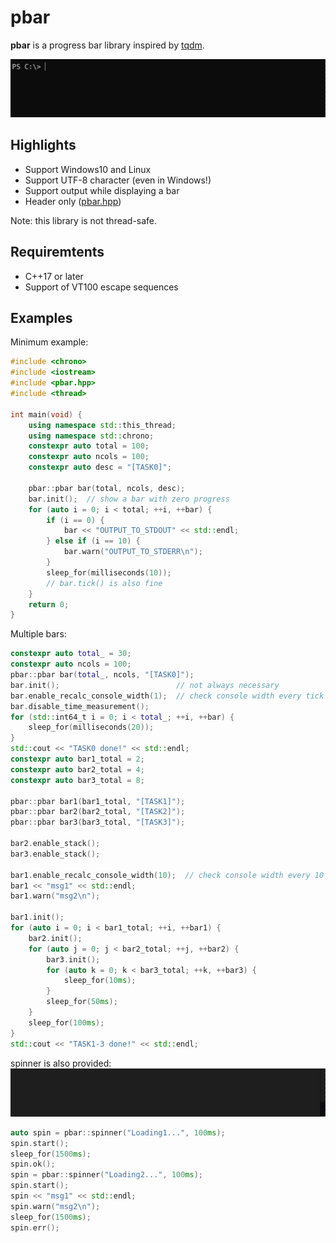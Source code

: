 # pbar
**pbar** is a progress bar library inspired by [tqdm](https://github.com/tqdm/tqdm).

![demo](https://raw.githubusercontent.com/estshorter/pbar/videos/example1.gif)

## Highlights
- Support Windows10 and Linux
- Support UTF-8 character (even in Windows!)
- Support output while displaying a bar
- Header only ([pbar.hpp](https://github.com/estshorter/pbar/blob/master/pbar.hpp))

Note: this library is not thread-safe.

## Requiremtents
- C++17 or later
- Support of VT100 escape sequences

## Examples
Minimum example:
```cpp
#include <chrono>
#include <iostream>
#include <pbar.hpp>
#include <thread>

int main(void) {
	using namespace std::this_thread;
	using namespace std::chrono;
	constexpr auto total = 100;
	constexpr auto ncols = 100;
	constexpr auto desc = "[TASK0]";

	pbar::pbar bar(total, ncols, desc);
	bar.init();	 // show a bar with zero progress
	for (auto i = 0; i < total; ++i, ++bar) {
		if (i == 0) {
			bar << "OUTPUT_TO_STDOUT" << std::endl;
		} else if (i == 10) {
			bar.warn("OUTPUT_TO_STDERR\n");
		}
		sleep_for(milliseconds(10));
		// bar.tick() is also fine
	}
	return 0;
}
```

Multiple bars:
```cpp
constexpr auto total_ = 30;
constexpr auto ncols = 100;
pbar::pbar bar(total_, ncols, "[TASK0]");
bar.init();							 // not always necessary
bar.enable_recalc_console_width(1);	 // check console width every tick
bar.disable_time_measurement();
for (std::int64_t i = 0; i < total_; ++i, ++bar) {
	sleep_for(milliseconds(20));
}
std::cout << "TASK0 done!" << std::endl;
constexpr auto bar1_total = 2;
constexpr auto bar2_total = 4;
constexpr auto bar3_total = 8;

pbar::pbar bar1(bar1_total, "[TASK1]");
pbar::pbar bar2(bar2_total, "[TASK2]");
pbar::pbar bar3(bar3_total, "[TASK3]");

bar2.enable_stack();
bar3.enable_stack();

bar1.enable_recalc_console_width(10);  // check console width every 10 ticks
bar1 << "msg1" << std::endl;
bar1.warn("msg2\n");

bar1.init();
for (auto i = 0; i < bar1_total; ++i, ++bar1) {
	bar2.init();
	for (auto j = 0; j < bar2_total; ++j, ++bar2) {
		bar3.init();
		for (auto k = 0; k < bar3_total; ++k, ++bar3) {
			sleep_for(10ms);
		}
		sleep_for(50ms);
	}
	sleep_for(100ms);
}
std::cout << "TASK1-3 done!" << std::endl;
```

spinner is also provided:
![demo-spinner](https://raw.githubusercontent.com/estshorter/pbar/videos/example2.gif)

``` cpp
auto spin = pbar::spinner("Loading1...", 100ms);
spin.start();
sleep_for(1500ms);
spin.ok();
spin = pbar::spinner("Loading2...", 100ms);
spin.start();
spin << "msg1" << std::endl;
spin.warn("msg2\n");
sleep_for(1500ms);
spin.err();
```

